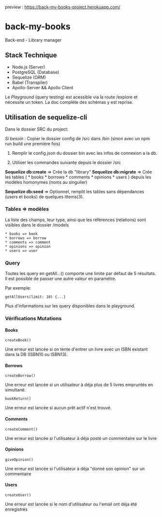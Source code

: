 preview : https://back-my-books-project.herokuapp.com/

# back-my-books

Back-end - Library manager

## Stack Technique 

* Node.js (Server)
* PostgreSQL (Database)
* Sequelize (ORM)
* Babel (Transpiler)
* Apollo-Server && Apollo Client

Le *Playground* (query testing) est acessible via la route /explore et nécessite un token. La doc complète des schémas y est reprise.

## Utilisation de sequelize-cli

Dans le dossier SRC du project:

*Si besoin* : Copier le dossier config de /src dans /bin (sinon avec un npm run build une première fois)

1. Remplir le config.json du dossier bin avec les infos de connexion a la db.

2. Utiliser les commandes suivante depuis le dossier /src

**Sequelize db:create** => Crée la db "library"
**Sequelize db:migrate** => Crée les tables (
    * books
    * borrows
    * comments
    * opinions
    * users
) depuis les modèles homonymes (noms au singulier)

**Sequelize db:seed** => Optionnel, remplit les tables sans dépendances (users et books) de quelques ittems(3).


### Tables => modèles

La liste des champs, leur type, ainsi que les réfèrences (relations) sont visibles dans le dossier /models

    * books => book
    * borrows => borrow
    * comments => comment
    * opinions => opinion
    * users => user

### Query 

Toutes les query en getAll...() comporte une limite par défaut de 5 résultats. Il est possible de passer une autre valeur en paramètre.

Par exemple: 

    getAllUsers(limit: 10) {...}

Plus d'informations sur les query disponibles dans le playground.
 
### Vérifications Mutations

#### Books

    createBook()

Une erreur est lancée si on tente d'entrer un livre avec un ISBN existant dans la DB (ISBN10 ou ISBN13).

#### Borrows

    createBorrow()

Une erreur est lancée si un utilisateur à déja plus de 5 livres empruntés en simultané.

    bookReturn()

Une erreur est lancée si aucun prêt actif n'est trouvé.

#### Comments

    createComment()

Une erreur est lancée si l'utilisateur à déja posté un commentaire sur le livre

#### Opinions

    giveOpinion()

Une erreur est lancée si l'utilisateur à déja "donné son opinion" sur un commentaire

#### Users

    createUser()

Une erreur est lancée si le nom d'utilisateur ou l'email ont déja été enregistrés

